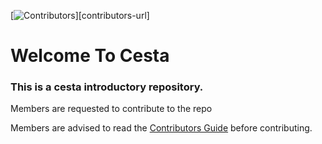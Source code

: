 [![Contributors][contributors-shield]][contributors-url]
# Welcome To Cesta

### This is a cesta introductory repository.

Members are requested to contribute to the repo 

Members are advised to read the [Contributors Guide](CONTRIBUTING.md) before contributing.


[contributors-shield]: https://img.shields.io/github/contributors/Cesta-society/Cesta?style=flat-square
